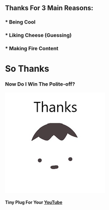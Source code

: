 ## Thanks For 3 Main Reasons:
### * Being Cool
### * Liking Cheese (Guessing)
### * Making Fire Content  

# So  **Thanks**  
   
### Now Do I Win The Polite-off?  

![thanksjeff](thanksjeff.jpg)
#### Tiny Plug For Your [YouTube](https://www.youtube.com/channel/UCF1vJfwXJ0-f61bh0yX6Ifg)
